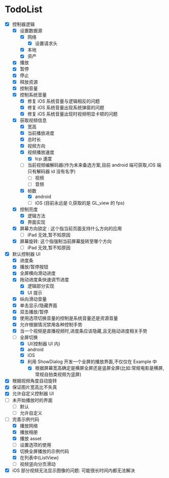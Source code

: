 # TodoList

- [x] 控制器逻辑
  - [x] 设置数据源
    - [x] 网络
      - [x] 设置请求头
    - [x] 本地
    - [x] 资产
  - [x] 播放
  - [x] 暂停
  - [x] 停止
  - [x] 释放资源
  - [x] 控制音量
  - [x] 控制系统音量
    - [x] 修复 iOS 系统音量与逻辑相反的问题
    - [x] 修复 iOS 系统音量出现系统弹窗的问题
    - [x] 修复 iOS 系统音量出现时视频明显卡顿的问题
  - [x] 获取视频信息
    - [x] 宽高
    - [x] 当前播放进度
    - [x] 总时长
    - [x] 视频方向
    - [x] 视频播放速度
      - [x] tcp 速度
    - [ ] 当前视频编解码器(作为未来备选方案,目前 android 端可获取,iOS 端只有解码器 id 没有名字)
      - [ ] 视频
      - [ ] 音频
    - [x] 帧数
      - [x] android
      - [ ] iOS (目前永远是 0,获取的是 GL_view 的 fps)
  - [x] 控制亮度
    - [x] 逻辑方法
    - [x] 界面实现
  - [x] 屏幕方向锁定 : 这个指当前页面支持什么方向的应用
    - [ ] iPad 无效,暂不知原因
  - [x] 屏幕旋转: 这个指强制当前屏幕旋转至哪个方向
    - [ ] iPad 无效,暂不知原因
- [x] 默认控制器 UI
  - [x] 进度条
  - [x] 播放/暂停按钮
  - [x] 全屏横向滑动进度
  - [x] 拖动进度条快速调节进度
    - [x] 逻辑部分实现
    - [x] UI 提示
  - [x] 纵向滑动音量
  - [x] 单击显示/隐藏界面
  - [x] 双击播放/暂停
  - [x] 使用选项切换音量的控制是系统音量还是资源音量
  - [x] 允许根据情况禁用各种控制手势
  - [x] 当一个视频是直播视频时,进度条应该隐藏,且无拖动进度相关手势
  - [ ] 全屏切换
    - [x] UI(控制器 UI 内)
    - [x] android
    - [x] iOS
    - [x] 利用 ShowDialog 开发一个全屏的播放界面,不仅仅在 Example 中
      - [x] 根据屏幕宽高确定是横屏全屏还是竖屏全屏(比如:常规电影是横屏,常规自拍类视频为竖屏)
- [x] 根据视频角度自动旋转
- [x] 保证图片宽高比不失真
- [x] 允许自定义控制器 UI
- [ ] 未开始播放时的界面
  - [ ] 默认
  - [ ] 允许自定义
- [ ] 完善示例代码
  - [x] 播放网络
  - [x] 播放相册
  - [x] 播放 asset
  - [ ] 设置选项的使用
  - [x] 切换全屏播放的示例代码
  - [x] 在列表中(ListView)
  - [ ] 视频竖向分页滑动
- [x] iOS 部分视频无法显示图像的问题: 可能很长时间内都无法解决
